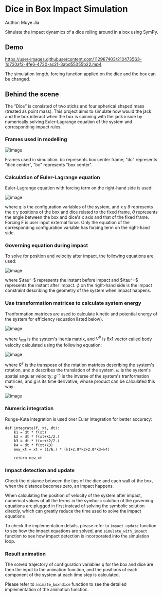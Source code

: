 # Dice in Box Impact Simulation
Author: Muye Jia

Simulate the impact dynamics of a dice rolling around in a box using SymPy.

 
## Demo


https://user-images.githubusercontent.com/112987403/210473563-1d730af2-4fe6-4730-ac21-3abd55055b22.mp4


The simulation length, forcing function applied on the dice and the box can be changed.

## Behind the scene
The ”Dice” is consisted of two sticks and four spherical shaped mass (treated as point mass).
This project aims to simulate how would the jack and the box interact when
the box is spinning with the jack inside by numerically solving Euler-Lagrange
equation of the system and corresponding impact rules.

### Frames used in modelling
![image](https://user-images.githubusercontent.com/112987403/210476376-70c1133a-52b7-4202-b1be-8e437a458e14.png)

Frames used in simulation. bc represents box center frame; "dc" represents ”dice center”, "bc" represents "box center".

### Calculation of Euler-Lagrange equation
Euler-Lagrange equation with forcing term on the right-hand side is used:

![image](https://user-images.githubusercontent.com/112987403/210484844-0a330456-8aa2-4e3e-ae3f-54eadcdeecbf.png)

where q is the configuration variables of the system, and x y $\theta$ represents the x y positions of the box and dice related to the fixed frame, $\theta$ represents the angle between the box and dice's x axis and that of the fixed frame. Forcing F is user input external force. Only the equation of the corresponding configuration variable has forcing term on the right-hand side.

### Governing equation during impact
To solve for position and velocity after impact, the following equations are used:

![image](https://user-images.githubusercontent.com/112987403/210484695-381583a2-248d-4832-b45e-68db60fc6d01.png)

where $\tau^-\$ represents the instant before impact and $\tau^+\$ represents the instant after impact. $\phi$ on the right-hand side is the impact constraint describing the geometry of the system when impact happens.

### Use transformation matrices to calculate system energy
Tranformation matrices are used to calculate kinetic and potential energy of the system for efficiency (equation listed below).

![image](https://user-images.githubusercontent.com/112987403/210485381-3e1982db-01c1-4af1-9bf3-a36b40ad0051.png)

where $I_{nxn}$ is the system's inertia matrix, and $V^b$ is 6x1 vector called body velocity calculated using the following equation:

![image](https://user-images.githubusercontent.com/112987403/210485522-4499fcc4-4d98-4cfe-ab3a-8f2ffe542f91.png)

where $R^T$ is the transpose of the rotation matrices describing the system's rotation, and $p$ describes the translation of the system, $\omega$ is the system's spatial angular velocity; $g^-1$ is the inverse of the system's tranformation matrices, and $\dot{g}$ is its time derivative, whose product can be calculated this way:

![image](https://user-images.githubusercontent.com/112987403/210485923-cd5893cd-5cbd-49e1-882b-997e8e36d56c.png)


### Numeric integration
Runge-Kuta integration is used over Euler integration for better accuracy:

```
def integrate(f, xt, dt):
    k1 = dt * f(xt)
    k2 = dt * f(xt+k1/2.)
    k3 = dt * f(xt+k2/2.)
    k4 = dt * f(xt+k3)
    new_xt = xt + (1/6.) * (k1+2.0*k2+2.0*k3+k4)
    
    return new_xt
```

### Impact detection and update
Check the distance between the tips of the dice and each wall of the box, when the distance becomes zero, an impact happens.

When calculating the position of velocity of the system after impact, numerical values of all the terms in the symbolic solution of the governing equations are plugged in first instead of solving the symbolic solution directly, which can greatly reduce the time used to solve the impact equations

To check the implementation details, please refer to `impact_update` function to see how the impact equations are solved, and `simulate_with_impact` function to see how impact detection is incorporated into the simulation loop.


### Result animation
The solved trajectory of configuration variables q for the box and dice are then the input to the animation function, and the positions of each component of the system at each time step is calculated.

Please refer to `animate_boxndice` function to see the detailed implementation of the animation function.

